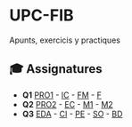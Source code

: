 # UPC-FIB
Apunts, exercicis y practiques

## 🎓 Assignatures
 - **Q1** [PRO1](Obligatories/Q1/PRO1) - [IC](Obligatories/Q1/IC) - [FM](Obligatories/Q1/FM) - [F](Obligatories/Q1/F)
 - **Q2** [PRO2]() - [EC]() - [M1]() - [M2]()
 - **Q3** [EDA]() - [CI]() - [PE]() - [SO]() - [BD]()